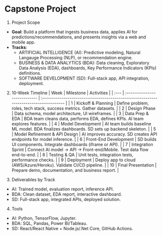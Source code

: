 # Capstone Project

1. Project Scope
- **Goal**: Build a platform that ingests business data, applies AI for predictions/recommendations, and presents insights via a web and mobile app.
- **Tracks**:
  - ARTIFICIAL INTELLIGENCE (AI): Predictive modeling, Natural Langauge Processing (NLP), or recommendation engine.
  - BUSINESS & DATA ANALYTICS (BDA): Data cleaning, Exploratory Data Analysis (EDA), dashboards, Key Performance Indicators (KPIs) definitions.
  - SOFTWARE DEVELOPMENT (SD): Full-stack app, API integration, deployment.

2. 10-Week Timeline
| Week | Milestone | Activities |
| :--- | :---------------------------- | :-------------------------------------------------------------------------------------- |
| 1    | Kickoff & Planning            | Define problem, roles, tech stack, success metrics. Gather datasets. |
| 2    | Design Phase                  | Data schema, model architecture, UI wireframes. |
| 3    | Data Prep & EDA               | BDA team cleans data, performs EDA, defines KPIs. AI team explores features. |
| 4    | Model Development             | AI team builds baseline ML model. BDA finalizes dashboards. SD sets up backend skeleton. |
| 5    | Model Refinement & API Design | AI improves accuracy. SD creates API endpoints for model inference. |
| 6    | Front-End Development | SD builds UI components. Integrate dashboards (iframe or API). |
| 7    | Integration Sprint | Connect AI model → API → Front-end/Mobile. Test data flow end-to-end. |
| 8    | Testing & QA | Unit tests, integration tests, performance checks. |
| 9    | Deployment | Deploy app to cloud (AWS/Azure/Heroku). Validate CI/CD pipeline. |
| 10   | Final Presentation | Prepare demo, documentation, and business report. |

3. Deliverables by Track

- AI: Trained model, evaluation report, inference API.
- BDA: Clean dataset, EDA report, interactive dashboard.
- SD: Full-stack app, integrated APIs, deployed solution.


4. Tools

- AI: Python, TensorFlow, Jupyter.
- BDA: SQL, Pandas, Power BI/Tableau.
- SD: React/React Native + Node.js/.Net Core, GitHub Actions.
